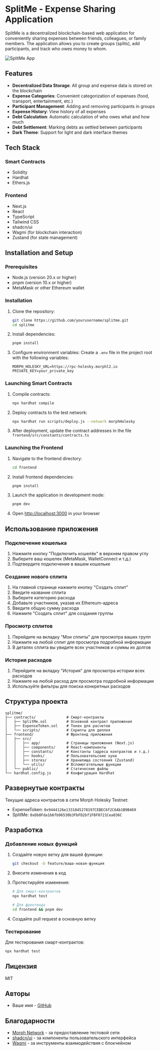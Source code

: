 # SplitMe - Expense Sharing Application

SplitMe is a decentralized blockchain-based web application for conveniently sharing expenses between friends, colleagues, or family members. The application allows you to create groups (splits), add participants, and track who owes money to whom.

![SplitMe App](https://via.placeholder.com/800x400?text=SplitMe+App)

## Features

- **Decentralized Data Storage**: All group and expense data is stored on the blockchain
- **Expense Categories**: Convenient categorization of expenses (food, transport, entertainment, etc.)
- **Participant Management**: Adding and removing participants in groups
- **Expense History**: View history of all expenses
- **Debt Calculation**: Automatic calculation of who owes what and how much
- **Debt Settlement**: Marking debts as settled between participants
- **Dark Theme**: Support for light and dark interface themes

## Tech Stack

### Smart Contracts
- Solidity
- Hardhat
- Ethers.js

### Frontend
- Next.js
- React
- TypeScript
- Tailwind CSS
- shadcn/ui
- Wagmi (for blockchain interaction)
- Zustand (for state management)

## Installation and Setup

### Prerequisites

- Node.js (version 20.x or higher)
- pnpm (version 10.x or higher)
- MetaMask or other Ethereum wallet

### Installation

1. Clone the repository:
   ```bash
   git clone https://github.com/yourusername/splitme.git
   cd splitme
   ```

2. Install dependencies:
   ```bash
   pnpm install
   ```

3. Configure environment variables:
   Create a `.env` file in the project root with the following variables:
   ```
   MORPH_HOLESKY_URL=https://rpc-holesky.morphl2.io
   PRIVATE_KEY=your_private_key
   ```

### Launching Smart Contracts

1. Compile contracts:
   ```bash
   npx hardhat compile
   ```

2. Deploy contracts to the test network:
   ```bash
   npx hardhat run scripts/deploy.js --network morphHolesky
   ```

3. After deployment, update the contract addresses in the file `frontend/src/constants/contracts.ts`

### Launching the Frontend

1. Navigate to the frontend directory:
   ```bash
   cd frontend
   ```

2. Install frontend dependencies:
   ```bash
   pnpm install
   ```

3. Launch the application in development mode:
   ```bash
   pnpm dev
   ```

4. Open [http://localhost:3000](http://localhost:3000) in your browser

## Использование приложения

### Подключение кошелька

1. Нажмите кнопку "Подключить кошелёк" в верхнем правом углу
2. Выберите ваш кошелек (MetaMask, WalletConnect и т.д.)
3. Подтвердите подключение в вашем кошельке

### Создание нового сплита

1. На главной странице нажмите кнопку "Создать сплит"
2. Введите название сплита
3. Выберите категорию расхода
4. Добавьте участников, указав их Ethereum-адреса
5. Введите общую сумму расхода
6. Нажмите "Создать сплит" для создания группы

### Просмотр сплитов

1. Перейдите на вкладку "Мои сплиты" для просмотра ваших групп
2. Нажмите на любой сплит для просмотра подробной информации
3. В деталях сплита вы увидите всех участников и суммы их долгов

### История расходов

1. Перейдите на вкладку "История" для просмотра истории всех расходов
2. Нажмите на любой расход для просмотра подробной информации
3. Используйте фильтры для поиска конкретных расходов

## Структура проекта

```
splitme/
├── contracts/              # Смарт-контракты
│   ├── SplitMe.sol         # Основной контракт приложения
│   ├── ExpenseToken.sol    # Токен для расчетов
│   └── scripts/            # Скрипты для деплоя
├── frontend/               # Фронтенд приложения
│   ├── src/
│   │   ├── app/            # Страницы приложения (Next.js)
│   │   ├── components/     # React-компоненты
│   │   ├── constants/      # Константы (адреса контрактов и т.д.)
│   │   ├── hooks/          # Пользовательские хуки
│   │   ├── stores/         # Хранилища состояния (Zustand)
│   │   └── utils/          # Вспомогательные функции
│   └── public/             # Статические файлы
└── hardhat.config.js       # Конфигурация Hardhat
```

## Развернутые контракты

Текущие адреса контрактов в сети Morph Holesky Testnet:

- ExpenseToken: `0x9444126e1331845278197CEBEC6f2C6Ab1B9B469`
- SplitMe: `0xDb8Fda1b6fb96530b3FbFD2bf1F8F0721Cea036C`

## Разработка

### Добавление новых функций

1. Создайте новую ветку для вашей функции:
   ```bash
   git checkout -b feature/ваша-новая-функция
   ```

2. Внесите изменения в код

3. Протестируйте изменения:
   ```bash
   # Для смарт-контрактов
   npx hardhat test
   
   # Для фронтенда
   cd frontend && pnpm dev
   ```

4. Создайте pull request в основную ветку

### Тестирование

Для тестирования смарт-контрактов:
```bash
npx hardhat test
```

## Лицензия

MIT

## Авторы

- Ваше имя - [GitHub](https://github.com/yourusername)

## Благодарности

- [Morph Network](https://www.morphl2.io/) - за предоставление тестовой сети
- [shadcn/ui](https://ui.shadcn.com/) - за компоненты пользовательского интерфейса
- [Wagmi](https://wagmi.sh/) - за инструменты взаимодействия с блокчейном
